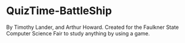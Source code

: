 # QuizTime-BattleShip
By Timothy Lander, and Arthur Howard.
Created for the Faulkner State Computer Science Fair to study anything by using a game.

